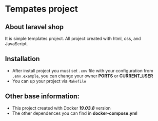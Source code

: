 <h1>Tempates project</h1>

<h2>About laravel shop</h2>
It is simple templates project.
All project created with html, css, and JavaScript.

<h2>Installation</h2>

- After install project you must set `.env` file with your configuration from `.env.example`, you can change your owner **PORTS** or **CURRENT_USER**
- You can up your project via `Makefile`

<h2>Other base information:</h2>

- This project created with Docker ***19.03.8*** version
- The other dependences you can find in **docker-compose.yml**
